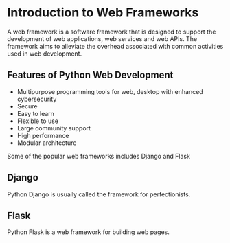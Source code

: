 # Introduction to Web Frameworks

A web framework is a software framework that is designed to support the development of web applications, web services and web APIs. The framework aims to alleviate the overhead associated with common activities used in web development.

## Features of Python Web Development

- Multipurpose programming tools for web, desktop with enhanced cybersecurity
- Secure
- Easy to learn
- Flexible to use
- Large community support
- High performance
- Modular architecture

Some of the popular web frameworks includes Django and Flask

## Django

Python Django is usually called the framework for perfectionists.

## Flask

Python Flask is a web framework for building web pages.
